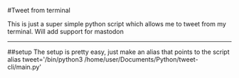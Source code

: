 #Tweet from terminal

This is just a super simple python script which allows me to tweet from my terminal. Will add support for mastodon

---

##setup
The setup is pretty easy, just make an alias that points to the script
alias tweet='/bin/python3 /home/user/Documents/Python/tweet-cli/main.py'